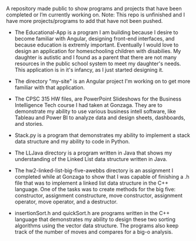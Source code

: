 A repository made public to show programs and projects that have been completed or I’m currently working on. 
Note: This repo is unfinished and I have more projects/programs to add that have not been pushed.

* The Educational-App is a program I am building because I desire to become familiar with Angular, designing front-end interfaces, and because education is extremly important. Eventually I would love to design an application for homeschooling children with disabilies. My daughter is autistic and I found as a parent that there are not many resources in the public school system to meet my daughter's needs. This application is in it's infancy, as I just started designing it. 

* The directory "my-site" is an Angular project I'm working on to get more familiar with that application.

* The CPSC 315 HW files, are PowerPoint Slideshows for the Business Intelligence Tech course I had taken at Gonzaga. They are to demonstrate my ability to use various business intell software, like Tableau and Power BI to analyze data and design sheets, dashboards, and stories.

* Stack.py is a program that demonstrates my ability to implement a stack data structure and my ability to code in Python.

* The LLJava directory is a program written in Java that shows my understanding of the Linked List data structure written in Java.

* The hw2-linked-list-big-five-awebbs directory is an assignment I completed while at Gonzaga to show that I was capable of finishing a .h file that was to implement a linked list data structure in the C++ language. One of the tasks was to create methods for the big five: constructor, assignment constructure, move constructor, assignment operator, move operator, and a destructor.

* insertionSort.h and quickSort.h are programs written in the C++ language that demonstrates my ability to design these two sorting algorithms using the vector data structure. The programs also keep track of the number of moves and compares for a big-o analysis.

